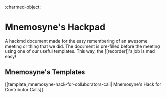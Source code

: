 :charmed-object:

# Mnemosyne's Hackpad

A hackmd document made for the easy remembering of an awesome meeting or thing that we did.  The document is pre-filled before the meeting using one of our useful templates.  This way, the [[recorder]]'s job is mad easy!

## Mnemosyne's Templates 

[[template_mnemosyne-hack-for-collaborators-call| Mnemosyne's Hack for Contributor Calls]]


